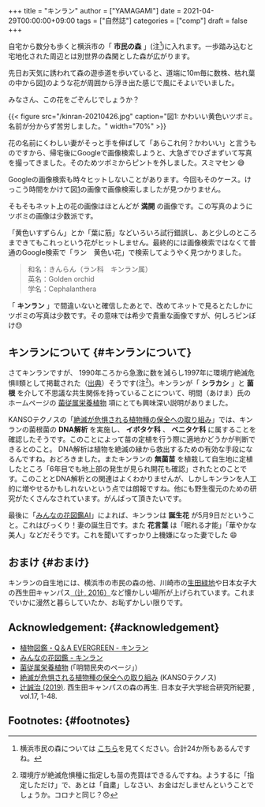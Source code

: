 +++
title = "キンラン"
author = ["YAMAGAMI"]
date = 2021-04-29T00:00:00+09:00
tags = ["自然誌"]
categories = ["comp"]
draft = false
+++

自宅から数分も歩くと横浜市の「 **市民の森** 」(注[^fn:1])に入れます。一歩踏み込むと宅地化された周辺とは別世界の森閑とした森が広がります。

先日お天気に誘われて森の遊歩道を歩いていると、道端に10m毎に数株、枯れ葉の中から図[1](#org9318592)のような花が周囲から浮き出た感じで風にそよいでいました。

みなさん、この花をごぞんじでしょうか？

<a id="org9318592"></a>

{{< figure src="/kinran-20210426.jpg" caption="&#22259;1:  かわいい黄色いツボミ。名前が分からず苦労しました。" width="70%" >}}

花の名前にくわしい妻がそっと手を伸ばして「あらこれ何？かわいい」と言うものですから、帰宅後にGoogleで画像検索しようと、大急ぎでひざまずいて写真を撮ってきました。そのためツボミからピントを外しました。スミマセン :sweat_smile:

Googleの画像検索も時々ヒットしないことがあります。今回もそのケース。けっこう時間をかけて図[1](#org9318592)の画像で画像検索しましたが見つかりません。

そもそもネット上の花の画像はほとんどが **満開** の画像です。この写真のようにツボミの画像は少数派です。

「黄色いすずらん」とか「葉に筋」などいろいろ試行錯誤し、あと少しのところまできてもこれっという花がヒットしません。最終的には画像検索ではなくて普通のGoogle検索で「ラン　黄色い花」で検索してようやく見つかりました。

> 和名：きんらん（ラン科　キンラン属）<br />
> 英名：Golden orchid<br />
> 学名：Cephalanthera<br />

「 **キンラン** 」で間違いないと確信したあとで、改めてネットで見るとたしかにツボミの写真は少数です。その意味では希少で貴重な画像ですが、何しろピンぼけ:sweat:


## キンランについて {#キンランについて}

さてキンランですが、
1990年ころから急激に数を減らし1997年に環境庁絶滅危惧II類として掲載された（[出典](http://hamakazuchan.la.coocan.jp/flowers/gojyuuon/kinran.html)）そうです(注[^fn:2])。キンランが「 **シラカシ** 」と **菌根** を介して不思議な共生関係を持っていることについて、明間（あけま）氏のホームページの [菌従属栄養植物](http://cse.ffpri.affrc.go.jp/akema/public/mycorrhiza/mycohetero.html) 項にとても興味深い説明がありました。

KANSOテクノスの「[絶滅が危惧される植物種の保全への取り組み](http://www.kanso.co.jp/environment/conservation/conservation04.html)」では、キンランの菌根菌の **DNA解析** を実施し、
**イボタケ科** 、 **ベニタケ科** に属することを確認したそうです。このことによって苗の定植を行う際に適地かどうかが判断できるとのこと。
DNA解析は植物を絶滅の縁から救出するための有効な手段になるんですね。おどろきました。またキンランの **無菌苗** を植栽して自生地に定植したところ「6年目でも地上部の発生が見られ開花も確認」されたとのことです。このこととDNA解析との関連はよくわかりませんが、しかしキンランを人工的に増やせるかもしれないという点では朗報ですね。他にも野生復元のための研究がたくさんなされています。がんばって頂きたいです。

最後に「[みんなの花図鑑AI](https://minhana.net/wiki/%E3%82%AD%E3%83%B3%E3%83%A9%E3%83%B3/)」によれば、キンランは
**誕生花** が5月9日だということ。これはびっくり！妻の誕生日です。また **花言葉** は「眠れる才能」「華やかな美人」などだそうです。これを聞いてすっかり上機嫌になった妻でした :smile:


## おまけ {#おまけ}

キンランの自生地には、横浜市の市民の森の他、川崎市の[生田緑地](https://www.ikutaryokuti.jp/)や日本女子大の西生田キャンパス[（辻, 2016）](https://mcm-www.jwu.ac.jp/~sogoken/kiyo17.pdf)など懐かしい場所が上げられています。これまでいかに漫然と暮らしていたか、お恥ずかしい限りです。


## Acknowledgement: {#acknowledgement}

-   [植物図鑑・Q＆A EVERGREEN - キンラン](https://love-evergreen.com/zukan/plant/5125)
-   [みんなの花図鑑 - キンラン](https://minhana.net/wiki/%E3%82%AD%E3%83%B3%E3%83%A9%E3%83%B3/)
-   [菌従属栄養植物](http://cse.ffpri.affrc.go.jp/akema/public/mycorrhiza/mycohetero.html) (「明間民央のページ」）
-   [絶滅が危惧される植物種の保全への取り組み](http://www.kanso.co.jp/environment/conservation/conservation04.html) (KANSOテクノス)
-   [辻誠治 (2019)](https://mcm-www.jwu.ac.jp/~sogoken/kiyo17.pdf). 西生田キャンパスの森の再生. <span class="underline">日本女子大学総合研究所紀要</span> , vol.17, 1-48.


## Footnotes: {#footnotes}

[^fn:1]: 横浜市民の森については [こちら](https://www.city.yokohama.lg.jp/kurashi/machizukuri-kankyo/midori-koen/midori%5Fup/1mori/forest/guidemap.html)を見てください。合計24か所もあるんですね。
[^fn:2]: 環境庁が絶滅危惧種に指定しも苗の売買はできるんですね。ようするに「指定しただけ」で、あとは「自粛」しなさい、お金はだしませんということでしょうか。コロナと同じ？:disappointed: